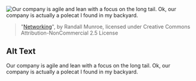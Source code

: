 ![Our company is agile and lean with a focus on the long tail. Ok, our company is actually a polecat I found in my backyard.](https://imgs.xkcd.com/comics/networking.png)
> "[Networking](https://xkcd.com/1032/)", by Randall Munroe, licensed under Creative Commons Attribution-NonCommercial 2.5 License

## Alt Text
Our company is agile and lean with a focus on the long tail. Ok, our company is actually a polecat I found in my backyard.

